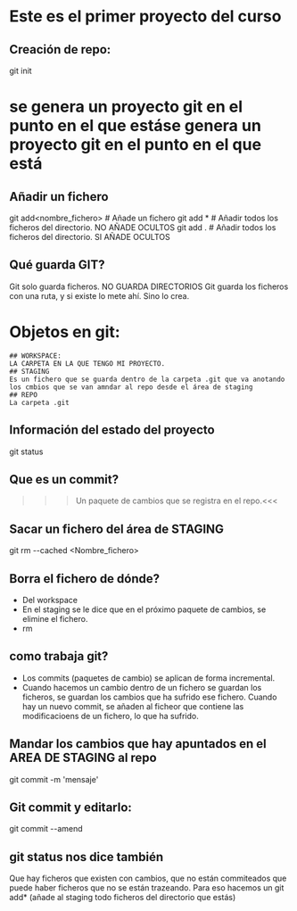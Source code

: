 # Este es el primer proyecto del curso

## Creación de repo:
git init 
# se genera un proyecto git en el punto en el que estáse genera un proyecto git en el punto en el que está

## Añadir un fichero
git add<nombre_fichero>     # Añade un fichero
git add *                   # Añadir todos los ficheros del directorio. NO AÑADE OCULTOS
git add .                   # Añadir todos los ficheros del directorio. SI AÑADE OCULTOS

## Qué guarda GIT?
Git solo guarda ficheros.  NO GUARDA DIRECTORIOS
Git guarda los ficheros con una ruta, y si existe lo mete ahí. Sino lo crea.

# Objetos en git:
    ## WORKSPACE:
    LA CARPETA EN LA QUE TENGO MI PROYECTO.
    ## STAGING
    Es un fichero que se guarda dentro de la carpeta .git que va anotando los cmbios que se van amndar al repo desde el área de staging
    ## REPO
    La carpeta .git

## Información del estado del proyecto
git status

## Que es un commit?
>>> Un paquete de cambios que se registra en el repo.<<<

## Sacar un fichero del área de STAGING
git rm --cached <Nombre_fichero>

## Borra el fichero de dónde?
 - Del workspace
 - En el staging se le dice que en el próximo paquete de cambios, se elimine el fichero.
 - rm

## como trabaja git?
 - Los commits (paquetes de cambio) se aplican de forma incremental.
 - Cuando hacemos un cambio dentro de un fichero se guardan los ficheros, se guardan los cambios que ha sufrido ese fichero. Cuando hay un nuevo commit, se añaden al ficheor que contiene las modificacioens de un fichero, lo que ha sufrido.

## Mandar los cambios que hay apuntados en el AREA DE STAGING al repo
git commit -m 'mensaje'

## Git commit y editarlo:
git commit --amend

## git status nos dice también
Que hay ficheros que existen con cambios, que no están commiteados
que puede haber ficheros que no se están trazeando. Para eso hacemos un git add* (añade al staging todo ficheros del directorio que estás)
